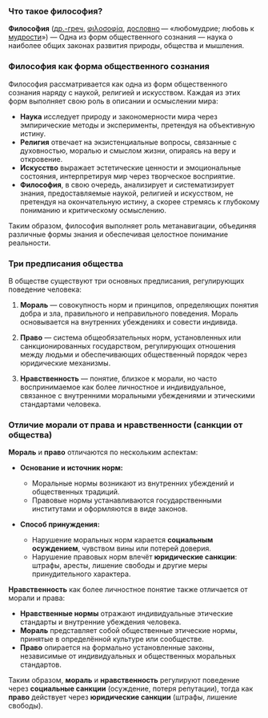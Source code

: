 ### Что такое философия?
**Филосо́фия** ([др.-греч.](https://ru.wikipedia.org/wiki/%D0%94%D1%80%D0%B5%D0%B2%D0%BD%D0%B5%D0%B3%D1%80%D0%B5%D1%87%D0%B5%D1%81%D0%BA%D0%B8%D0%B9_%D1%8F%D0%B7%D1%8B%D0%BA "Древнегреческий язык") [φιλοσοφία](https://ru.wiktionary.org/wiki/%CF%86%CE%B9%CE%BB%CE%BF%CF%83%CE%BF%CF%86%CE%AF%CE%B1#Древнегреческий "wikt:φιλοσοφία"), [дословно](https://ru.wikipedia.org/wiki/%D0%94%D0%BE%D1%81%D0%BB%D0%BE%D0%B2%D0%BD%D1%8B%D0%B9_%D0%BF%D0%B5%D1%80%D0%B5%D0%B2%D0%BE%D0%B4 "Дословный перевод") — «любомудрие; любовь к [мудрости](https://ru.wikipedia.org/wiki/%D0%9C%D1%83%D0%B4%D1%80%D0%BE%D1%81%D1%82%D1%8C "Мудрость")») — Одна из форм общественного сознания — наука о наиболее общих законах развития природы, общества и мышления.
### Философия как форма общественного сознания
Философия рассматривается как одна из форм общественного сознания наряду с наукой, религией и искусством. Каждая из этих форм выполняет свою роль в описании и осмыслении мира:

- **Наука** исследует природу и закономерности мира через эмпирические методы и эксперименты, претендуя на объективную истину.
- **Религия** отвечает на экзистенциальные вопросы, связанные с духовностью, моралью и смыслом жизни, опираясь на веру и откровение.
- **Искусство** выражает эстетические ценности и эмоциональные состояния, интерпретируя мир через творческое восприятие.
- **Философия**, в свою очередь, анализирует и систематизирует знания, предоставляемые наукой, религией и искусством, не претендуя на окончательную истину, а скорее стремясь к глубокому пониманию и критическому осмыслению.

Таким образом, философия выполняет роль метанавигации, объединяя различные формы знания и обеспечивая целостное понимание реальности.

### Три предписания общества 
В обществе существуют три основных предписания, регулирующих поведение человека:

1. **Мораль** — совокупность норм и принципов, определяющих понятия добра и зла, правильного и неправильного поведения. Мораль основывается на внутренних убеждениях и совести индивида.
    
2. **Право** — система общеобязательных норм, установленных или санкционированных государством, регулирующих отношения между людьми и обеспечивающих общественный порядок через юридические механизмы.
    
3. **Нравственность** — понятие, близкое к морали, но часто воспринимаемое как более личностное и индивидуальное, связанное с внутренними моральными убеждениями и этическими стандартами человека.

### Отличие морали от права и нравственности (санкции от общества)

**Мораль** и **право** отличаются по нескольким аспектам:

- **Основание и источник норм:**
    
    - Моральные нормы возникают из внутренних убеждений и общественных традиций.
    - Правовые нормы устанавливаются государственными институтами и оформляются в виде законов.
- **Способ принуждения:**
    
    - Нарушение моральных норм карается **социальным осуждением**, чувством вины или потерей доверия.
    - Нарушение правовых норм влечёт **юридические санкции**: штрафы, аресты, лишение свободы и другие меры принудительного характера.

**Нравственность** как более личностное понятие также отличается от морали и права:

- **Нравственные нормы** отражают индивидуальные этические стандарты и внутренние убеждения человека.
- **Мораль** представляет собой общественные этические нормы, принятые в определённой культуре или сообществе.
- **Право** опирается на формально установленные законы, независимые от индивидуальных и общественных моральных стандартов.

Таким образом, **мораль** и **нравственность** регулируют поведение через **социальные санкции** (осуждение, потеря репутации), тогда как **право** действует через **юридические санкции** (штрафы, лишение свободы).